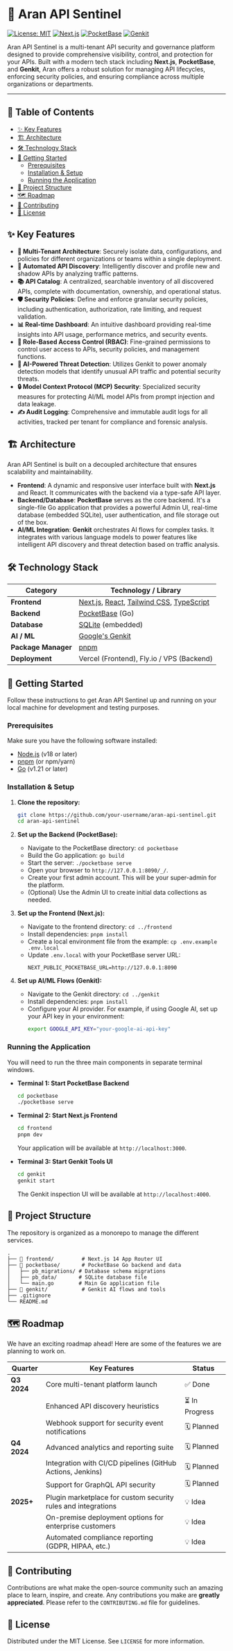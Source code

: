 # 🚀 Aran API Sentinel

[![License: MIT](https://img.shields.io/badge/License-MIT-yellow.svg)](https://opensource.org/licenses/MIT)
[![Next.js](https://img.shields.io/badge/Next.js-000000?style=for-the-badge&logo=nextdotjs&logoColor=white)](https://nextjs.org/)
[![PocketBase](https://img.shields.io/badge/PocketBase-B3D98F?style=for-the-badge&logo=pocketbase&logoColor=black)](https://pocketbase.io/)
[![Genkit](https://img.shields.io/badge/Genkit-4285F4?style=for-the-badge&logo=google&logoColor=white)](https://firebase.google.com/docs/genkit)

Aran API Sentinel is a multi-tenant API security and governance platform designed to provide comprehensive visibility, control, and protection for your APIs. Built with a modern tech stack including **Next.js**, **PocketBase**, and **Genkit**, Aran offers a robust solution for managing API lifecycles, enforcing security policies, and ensuring compliance across multiple organizations or departments.

---

## 📖 Table of Contents

*   [✨ Key Features](#-key-features)
*   [🏗️ Architecture](#️-architecture)
*   [🛠️ Technology Stack](#️-technology-stack)
*   [🏁 Getting Started](#-getting-started)
    *   [Prerequisites](#prerequisites)
    *   [Installation & Setup](#installation--setup)
    *   [Running the Application](#running-the-application)
*   [📂 Project Structure](#-project-structure)
*   [🗺️ Roadmap](#️-roadmap)
*   [🤝 Contributing](#-contributing)
*   [📄 License](#-license)

## ✨ Key Features

*   **🏢 Multi-Tenant Architecture**: Securely isolate data, configurations, and policies for different organizations or teams within a single deployment.
*   **🤖 Automated API Discovery**: Intelligently discover and profile new and shadow APIs by analyzing traffic patterns.
*   **📚 API Catalog**: A centralized, searchable inventory of all discovered APIs, complete with documentation, ownership, and operational status.
*   **🛡️ Security Policies**: Define and enforce granular security policies, including authentication, authorization, rate limiting, and request validation.
*   **📊 Real-time Dashboard**: An intuitive dashboard providing real-time insights into API usage, performance metrics, and security events.
*   **🔐 Role-Based Access Control (RBAC)**: Fine-grained permissions to control user access to APIs, security policies, and management functions.
*   **🧠 AI-Powered Threat Detection**: Utilizes Genkit to power anomaly detection models that identify unusual API traffic and potential security threats.
*   **🔒 Model Context Protocol (MCP) Security**: Specialized security measures for protecting AI/ML model APIs from prompt injection and data leakage.
*   **✍️ Audit Logging**: Comprehensive and immutable audit logs for all activities, tracked per tenant for compliance and forensic analysis.

## 🏗️ Architecture

Aran API Sentinel is built on a decoupled architecture that ensures scalability and maintainability.

*   **Frontend**: A dynamic and responsive user interface built with **Next.js** and React. It communicates with the backend via a type-safe API layer.
*   **Backend/Database**: **PocketBase** serves as the core backend. It's a single-file Go application that provides a powerful Admin UI, real-time database (embedded SQLite), user authentication, and file storage out of the box.
*   **AI/ML Integration**: **Genkit** orchestrates AI flows for complex tasks. It integrates with various language models to power features like intelligent API discovery and threat detection based on traffic analysis.

## 🛠️ Technology Stack

| Category          | Technology / Library                                                                                                                            |
| ----------------- | ----------------------------------------------------------------------------------------------------------------------------------------------- |
| **Frontend**      | [Next.js](https://nextjs.org/), [React](https://react.dev/), [Tailwind CSS](https://tailwindcss.com/), [TypeScript](https://www.typescriptlang.org/) |
| **Backend**       | [PocketBase](https://pocketbase.io/) (Go)                                                                                                       |
| **Database**      | [SQLite](https://www.sqlite.org/index.html) (embedded)                                                                                          |
| **AI / ML**       | [Google's Genkit](https://firebase.google.com/docs/genkit)                                                                                      |
| **Package Manager** | [pnpm](https://pnpm.io/)                                                                                                                        |
| **Deployment**    | Vercel (Frontend), Fly.io / VPS (Backend)                                                                                                       |

## 🏁 Getting Started

Follow these instructions to get Aran API Sentinel up and running on your local machine for development and testing purposes.

### Prerequisites

Make sure you have the following software installed:
*   [Node.js](https://nodejs.org/en) (v18 or later)
*   [pnpm](https://pnpm.io/installation) (or npm/yarn)
*   [Go](https://go.dev/doc/install) (v1.21 or later)

### Installation & Setup

1.  **Clone the repository:**
    ```bash
    git clone https://github.com/your-username/aran-api-sentinel.git
    cd aran-api-sentinel
    ```

2.  **Set up the Backend (PocketBase):**
    *   Navigate to the PocketBase directory: `cd pocketbase`
    *   Build the Go application: `go build`
    *   Start the server: `./pocketbase serve`
    *   Open your browser to `http://127.0.0.1:8090/_/`.
    *   Create your first admin account. This will be your super-admin for the platform.
    *   (Optional) Use the Admin UI to create initial data collections as needed.

3.  **Set up the Frontend (Next.js):**
    *   Navigate to the frontend directory: `cd ../frontend`
    *   Install dependencies: `pnpm install`
    *   Create a local environment file from the example: `cp .env.example .env.local`
    *   Update `.env.local` with your PocketBase server URL:
        ```env
        NEXT_PUBLIC_POCKETBASE_URL=http://127.0.0.1:8090
        ```

4.  **Set up AI/ML Flows (Genkit):**
    *   Navigate to the Genkit directory: `cd ../genkit`
    *   Install dependencies: `pnpm install`
    *   Configure your AI provider. For example, if using Google AI, set up your API key in your environment:
        ```bash
        export GOOGLE_API_KEY="your-google-ai-api-key"
        ```

### Running the Application

You will need to run the three main components in separate terminal windows.

*   **Terminal 1: Start PocketBase Backend**
    ```bash
    cd pocketbase
    ./pocketbase serve
    ```

*   **Terminal 2: Start Next.js Frontend**
    ```bash
    cd frontend
    pnpm dev
    ```
    Your application will be available at `http://localhost:3000`.

*   **Terminal 3: Start Genkit Tools UI**
    ```bash
    cd genkit
    genkit start
    ```
    The Genkit inspection UI will be available at `http://localhost:4000`.

## 📂 Project Structure

The repository is organized as a monorepo to manage the different services.

```
.
├── 📂 frontend/         # Next.js 14 App Router UI
├── 📂 pocketbase/       # PocketBase Go backend and data
│   ├── pb_migrations/ # Database schema migrations
│   ├── pb_data/       # SQLite database file
│   └── main.go        # Main Go application file
├── 📂 genkit/           # Genkit AI flows and tools
├── .gitignore
└── README.md
```

## 🗺️ Roadmap

We have an exciting roadmap ahead! Here are some of the features we are planning to work on.

| Quarter      | Key Features                                                              | Status      |
| ------------ | ------------------------------------------------------------------------- | ----------- |
| **Q3 2024**  | Core multi-tenant platform launch                                         | ✅ Done     |
|              | Enhanced API discovery heuristics                                         | ⏳ In Progress |
|              | Webhook support for security event notifications                          | 🗓️ Planned   |
| **Q4 2024**  | Advanced analytics and reporting suite                                    | 🗓️ Planned   |
|              | Integration with CI/CD pipelines (GitHub Actions, Jenkins)                | 🗓️ Planned   |
|              | Support for GraphQL API security                                          | 🗓️ Planned   |
| **2025+**    | Plugin marketplace for custom security rules and integrations             | 💡 Idea     |
|              | On-premise deployment options for enterprise customers                    | 💡 Idea     |
|              | Automated compliance reporting (GDPR, HIPAA, etc.)                        | 💡 Idea     |

## 🤝 Contributing

Contributions are what make the open-source community such an amazing place to learn, inspire, and create. Any contributions you make are **greatly appreciated**. Please refer to the `CONTRIBUTING.md` file for guidelines.

## 📄 License

Distributed under the MIT License. See `LICENSE` for more information.
